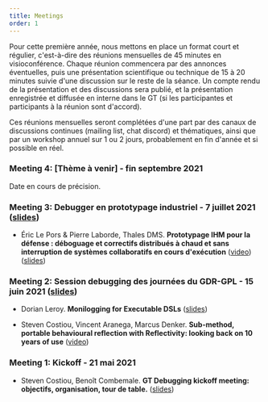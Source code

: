 ```yaml
---
title: Meetings
order: 1
---
```


Pour cette première année, nous mettons en place un format court et régulier, c'est-à-dire des réunions mensuelles de 45 minutes en visioconférence.
Chaque réunion commencera par des annonces éventuelles, puis une présentation scientifique ou technique de 15 à 20 minutes suivie d'une discussion sur le reste de la séance.
Un compte rendu de la présentation et des discussions sera publié, et la présentation enregistrée et diffusée en interne dans le GT (si les participantes et participants à la réunion sont d'accord).

Ces réunions mensuelles seront complétées d'une part par des canaux de discussions continues (mailing list, chat discord) et thématiques, ainsi que par un workshop annuel sur 1 ou 2 jours, probablement en fin d'année et si possible en réel.


### Meeting 4: [Thème à venir] - fin septembre 2021
Date en cours de précision.


### Meeting 3: Debugger en prototypage industriel - 7 juillet 2021 ([slides](https://github.com/gt-debugging/gt-debugging.github.io/blob/main/res/GT-Debugging-Meeting-3.pdf))
- Éric Le Pors & Pierre Laborde, Thales DMS. **Prototypage IHM pour la défense : déboguage et correctifs distribués à chaud et sans interruption de systèmes collaboratifs en cours d'exécution** ([video](https://files-debugging.inria.fr/hot-debugging-prototype-defense-industry.mp4))([slides](https://github.com/gt-debugging/gt-debugging.github.io/blob/main/res/GT-Debugging-Meeting-3.pdf))


### Meeting 2: Session debugging des journées du GDR-GPL - 15 juin 2021 ([slides](https://github.com/gt-debugging/gt-debugging.github.io/blob/main/res/gdr-gpl-days-2021.pdf))
- Dorian Leroy. **Monilogging for Executable DSLs** ([slides](https://github.com/gt-debugging/gt-debugging.github.io/blob/main/res/talk-gdr-gpl.pdf))

- Steven Costiou, Vincent Aranega, Marcus Denker. **Sub-method, portable behavioural reflection with Reflectivity: looking back on 10 years of use** ([video](https://www.youtube.com/watch?v=bJO4tAiIwng))


### Meeting 1: Kickoff - 21 mai 2021
- Steven Costiou, Benoît Combemale. **GT Debugging kickoff meeting: objectifs, organisation, tour de table.** ([slides](https://github.com/gt-debugging/gt-debugging.github.io/blob/main/res/GT-debugging-kickoff.pdf))

